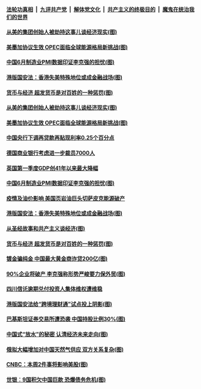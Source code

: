 

####  [法轮功真相](../../../../basic/blob/master/README.md?t=07012301) &nbsp;|&nbsp; [九评共产党](../../../../9ping.md/blob/master/README.md?t=07012301) &nbsp;|&nbsp; [解体党文化](../../../../jtdwh.md/blob/master/README.md?t=07012301)  &nbsp;|&nbsp; [共产主义的终极目的](../../../../gczydzjmd.md/blob/master/README.md?t=07012301) &nbsp;|&nbsp; [魔鬼在统治我们的世界](../../../../mgztzwmdsj.md/blob/master/README.md?t=07012301) 

#### [从美的集团创始人被劫持这事儿谈经济现实(图)](../pages/p5/938344.md?t=07012301) 

#### [美墨加协议生效 OPEC面临全球能源格局新挑战(图)](../pages/p5/938340.md?t=07012301) 


#### [中国6月制造业PMI数据印证李克强的担忧(图)](../pages/p5/938245.md?t=07012301) 

#### [港版国安法：香港失美特殊地位或成金融战场(图)](../pages/p5/938230.md?t=07012301) 

#### [货币与经济 超发货币是对百姓的一种惩罚(图)](../pages/p5/938130.md?t=07012301) 

#### [从美的集团创始人被劫持这事儿谈经济现实(图)](../pages/p5/938344.md?t=07012301) 

#### [美墨加协议生效 OPEC面临全球能源格局新挑战(图)](../pages/p5/938340.md?t=07012301) 


#### [中国央行下调再贷款再贴现利率0.25个百分点](../pages/p5/938264.md?t=07012301) 

#### [德国商业银行考虑进一步裁员7000人](../pages/p5/938262.md?t=07012301) 

#### [英国第一季度GDP创41年以来最大降幅](../pages/p5/938261.md?t=07012301) 

#### [中国6月制造业PMI数据印证李克强的担忧(图)](../pages/p5/938245.md?t=07012301) 

#### [疫情及油价影响 美国页岩油巨头切萨皮克能源破产](../pages/p5/938232.md?t=07012301) 

#### [港版国安法：香港失美特殊地位或成金融战场(图)](../pages/p5/938230.md?t=07012301) 

#### [从圣经故事和共产主义谈经济(图)](../pages/p5/938133.md?t=07012301) 

#### [货币与经济 超发货币是对百姓的一种惩罚(图)](../pages/p5/938130.md?t=07012301) 

#### [镀金骗纯金 中国最大黄金商诈贷200亿(图)](../pages/p5/938160.md?t=07012301) 

#### [90%企业将破产 李克强称形势严峻要力保外贸(图)](../pages/p5/938142.md?t=07012301) 

#### [四川信讬逾期兑付投资人集体维权遭维稳](../pages/p5/938159.md?t=07012301) 

#### [港版国安法给“跨境理财通”试点投上阴影(图)](../pages/p5/938156.md?t=07012301) 

#### [巴基斯坦证券交易所遭恐袭 中国持股比例30%(图)](../pages/p5/938118.md?t=07012301) 

#### [中国式“放水”的秘密 认清经济未来走向(图)](../pages/p5/938113.md?t=07012301) 

#### [俄拟大幅增加对中国天然气供应 双方关系复杂(图)](../pages/p5/938110.md?t=07012301) 

#### [CNBC：本周2件事将影响美股(图)](../pages/p5/938078.md?t=07012301) 

#### [世银︰9国积欠中国巨款 恐爆债务危机(图)](../pages/p5/938074.md?t=07012301) 

